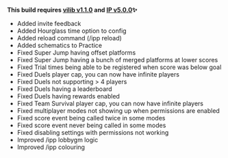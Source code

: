 **This build requires [vilib v1.1.0](https://github.com/Efnilite/vilib/releases/latest) and [IP v5.0.0](https://github.com/Efnilite/Walk-in-the-Park/releases/tag/v4.1.1)✨**

- Added invite feedback
- Added Hourglass time option to config
- Added reload command (/ipp reload)
- Added schematics to Practice
- Fixed Super Jump having offset platforms
- Fixed Super Jump having a bunch of merged platforms at lower scores
- Fixed Trial times being able to be registered when score was below goal
- Fixed Duels player cap, you can now have infinite players
- Fixed Duels not supporting > 4 players
- Fixed Duels having a leaderboard
- Fixed Duels having rewards enabled
- Fixed Team Survival player cap, you can now have infinite players
- Fixed multiplayer modes not showing up when permissions are enabled
- Fixed score event being called twice in some modes
- Fixed score event never being called in some modes
- Fixed disabling settings with permissions not working
- Improved /ipp lobbygm logic
- Improved /ipp colouring